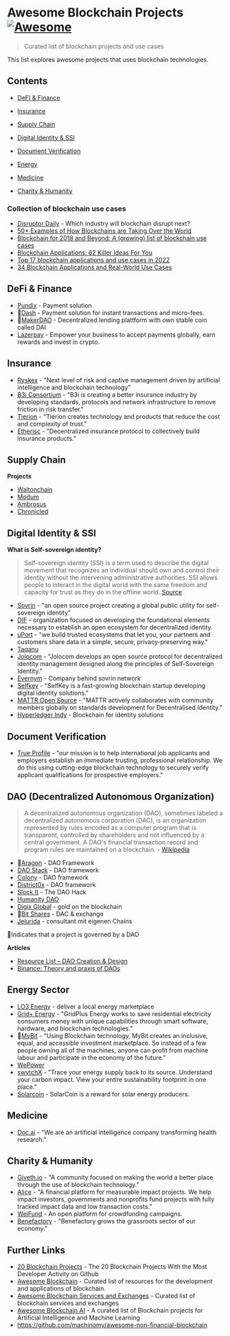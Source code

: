 # Awesome Blockchain Projects [![Awesome](https://awesome.re/badge.svg)](https://awesome.re)

> Curated list of blockchain projects and use cases

This list explores awesome projects that uses blockchain technologies.

## Contents
- [DeFI & Finance](#defi--finance)
- [Insurance](#insurance)
- [Supply Chain](#supply-chain)
- [Digital Identity & SSI](#digital-identity--ssi)
- [Document Verification](#document-verification)

- [Energy](#energy-sector)
- [Medicine](#medicine)
- [Charity & Humanity](#charity--humanity)

### Collection of blockchain use cases

- [Disruptor Daily](https://www.disruptordaily.com) - Which industry will blockchain disrupt next?
- [50+ Examples of How Blockchains are Taking Over the World](https://medium.com/@matteozago/50-examples-of-how-blockchains-are-taking-over-the-world-4276bf488a4b)
- [Blockchain for 2018 and Beyond: A (growing) list of blockchain use cases](https://medium.com/fluree/blockchain-for-2018-and-beyond-a-growing-list-of-blockchain-use-cases-37db7c19fb99)
- [Blockchain Applications: 62 Killer Ideas For You](https://www.connectbit.com/blockchain-applications)
- [Top 17 blockchain applications and use cases in 2022](https://research.aimultiple.com/blockchain-applications/)
- [34 Blockchain Applications and Real-World Use Cases](https://builtin.com/blockchain/blockchain-applications)


## DeFi & Finance

- [Pundix](https://pundix.com) - Payment solution
- 🔵[Dash](https://www.dash.org/) - Payment solution for instant transactions and micro-fees.
- 🔵[MakerDAO](https://makerdao.com/en/) - Decentralized lending plattform with own stable coin called DAI
- [Lazerpay](https://www.lazerpay.finance/) - Empower your business to accept payments globally, earn rewards and invest in crypto.

## Insurance
- [Ryskex](https://ryskex.com) - "Next level of risk and captive management driven by artificial intelligence and blockchain technology"
- [B3i Consortium](https://b3i.tech) - "B3i is creating a better insurance industry by developing standards, protocols and network infrastructure to remove friction in risk transfer."
- [Tierion](https://tierion.com) - "Tierion creates technology and products that reduce the cost and complexity of trust."
- [Etherisc](https://etherisc.com) - "Decentralized insurance protocol to collectively build insurance products."

## Supply Chain
**Projects**
- [Waltonchain](https://www.waltonchain.org)
- [Modum](https://modum.io)
- [Ambrosus](https://ambrosus.com)
- [Chronicled](https://www.chronicled.com)

## Digital Identity & SSI
**What is Self-sovereign identity?**
> Self-sovereign identity (SSI) is a term used to describe the digital movement that recognizes an individual should own and control their identity without the intervening administrative authorities. SSI allows people to interact in the digital world with the same freedom and capacity for trust as they do in the offline world. [Source](https://sovrin.org/faq/what-is-self-sovereign-identity/)

- [Sovrin](https://sovrin.org) - "an open source project creating a global public utility for self-sovereign identity"
- [DIF](https://identity.foundation) - organization focused on developing the foundational elements necessary to establish an open ecosystem for decentralized identity.
- [uPort](https://www.uport.me) - "we build trusted ecosystems that let you, your partners and customers share data in a simple, secure, privacy-preserving way."
- [Taqanu](https://www.taqanu.com)
- [Jolocom](https://jolocom.io) - "Jolocom develops an open source protocol for decentralized identity management designed along the principles of Self-Sovereign Identity."
- [Evernym](https://www.evernym.com) - Company behind sovrin network
- [Selfkey](https://selfkey.org) - "SelfKey is a fast-growing blockchain startup developing digital identity solutions."
- [MATTR Open Source](https://mattr.global/opensource) - "MATTR actively collaborates with community members globally on standards development for Decentralised Identity."
- [Hyperledger Indy](https://www.hyperledger.org/projects/hyperledger-indy) - Blockchain for identity solutions

## Document Verification

- [True Profile](https://www.trueprofile.io) - "our mission is to help international job applicants and employers establish an immediate trusting, professional relationship. We do this using cutting-edge blockchain technology to securely verify applicant qualifications for prospective employers."
  
## DAO (Decentralized Autonomous Organization)

> A decentralized autonomous organization (DAO), sometimes labeled a decentralized autonomous corporation (DAC), is an organization represented by rules encoded as a computer program that is transparent, controlled by shareholders and not influenced by a central government. A DAO's financial transaction record and program rules are maintained on a blockchain. - [Wikipedia](https://en.wikipedia.org/wiki/Decentralized_autonomous_organization)

- 🔵[Aragon](https://aragon.org) - DAO Framework
- [DAO Stack](https://daostack.io) - DAO framework
- [Colony](https://colony.io) - DAO framework
- [District0x](https://district0x.io) - DAO framework
- [Slock It](https://slock.it) - The DAO Hack
- [Humanity DAO](https://humanitydao.org)
- [Digix Global](https://digix.global) - gold on the blockchain
- 🔵[Bit Shares](https://bitshares.org) - DAC & exchange
- [Jelurida](https://www.jelurida.com) - consultant mit eigenen Chains

🔵Indicates that a project is governed by a DAO

**Articles**
- [Resource List – DAO Creation & Design](https://daotalk.org/t/resource-list-dao-creation-design/522)
- [Binance: Theory and praxis of DAOs](https://research.binance.com/analysis/dao-theory)

## Energy Sector

- [LO3 Energy](https://lo3energy.com) - deliver a local energy marketplace
- [Grid+ Energy](https://gridplus.io/energy) - "GridPlus Energy works to save residential electricity consumers money with unique capabilities through smart software, hardware, and blockchain technologies."
- 🔵[MyBit](https://mybit.io) - "Using Blockchain technology, MyBit creates an inclusive, equal, and accessible investment marketplace. So instead of a few people owning all of the machines, anyone can profit from machine labour and participate in the economy of the future."
- [WePower](https://wepower.network)
- [swytchX](https://swytch.io) - "Trace your energy supply back to its source. Understand your carbon impact. View your entire sustainability footprint in one place."
- [Solarcoin](https://solarcoin.org) - SolarCoin is a reward for solar energy producers.

## Medicine
- [Doc.ai](https://doc.ai) - "We are an artificial intelligence company transforming health research."

## Charity & Humanity
- [Giveth.io](https://giveth.io) - "A community focused on making the world a better place through the use of blockchain technology."
- [Alice](https://alice.si) - "A financial platform for measurable impact projects. We help impact investors, governments and nonprofits fund projects with fully tracked impact data and low transaction costs."
- [WeiFund](http://weifund.io) - An open platform for crowdfunding campaigns.
- [Benefactory](http://www.benefactory.cc) - "Benefactory grows the grassroots sector of our economy."

## Further Links
- [20 Blockchain Projects](https://media.consensys.net/the-20-blockchain-projects-with-the-most-developer-activity-on-github-6e0d6e748b8d) - The 20 Blockchain Projects With the Most Developer Activity on Github
- [Awesome Blockchain](https://github.com/yjjnls/awesome-blockchain) - Curated list of resources for the development and applications of blockchain.
- [Awesome Blockchain Services and Exchanges](https://github.com/imbaniac/awesome-blockchain) - Curated list of blockchain services and exchanges
- [Awesome Blockchain AI](https://github.com/steven2358/awesome-blockchain-ai) - A curated list of Blockchain projects for Artificial Intelligence and Machine Learning
- https://github.com/machinomy/awesome-non-financial-blockchain
